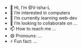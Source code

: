 - 👋 Hi, I’m @V-isha-L
- 👀 I’m interested in computers
- 🌱 I’m currently learning web-dev
- 💞️ I’m looking to collaborate on ...
- 📫 How to reach me ...
- 😄 Pronouns: ...
- ⚡ Fun fact: ...

<!---
V-isha-L/V-isha-L is a ✨ special ✨ repository because its `README.md` (this file) appears on your GitHub profile.
You can click the Preview link to take a look at your changes.
--->
